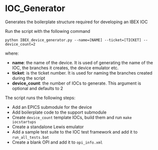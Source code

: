 # IOC_Generator
Generates the boilerplate structure required for developing an IBEX IOC

Run the script with the following command

```
python IBEX_device_generator.py --name=[NAME] --ticket=[TICKET] --device_count=2
```

where:

- **name**: the name of the device. It is used of generating the name of the IOC, the branches it creates, the device emulator etc.
- **ticket**: is the ticket number. It is used for naming the branches created during the script
- **device_count**: the number of IOCs to generate. This argument is optional and defaults to 2

The script runs the following steps:

- Add an EPICS submodule for the device
- Add boilerplate code to the support submodule
- Create `device_count` template IOCs, build them and run `make iocstartups`
- Create a standalone Lewis emulator
- Add a sample test suite to the IOC test framework and add it to `run_all_tests.bat`
- Create a blank OPI and add it to `opi_info.xml`
